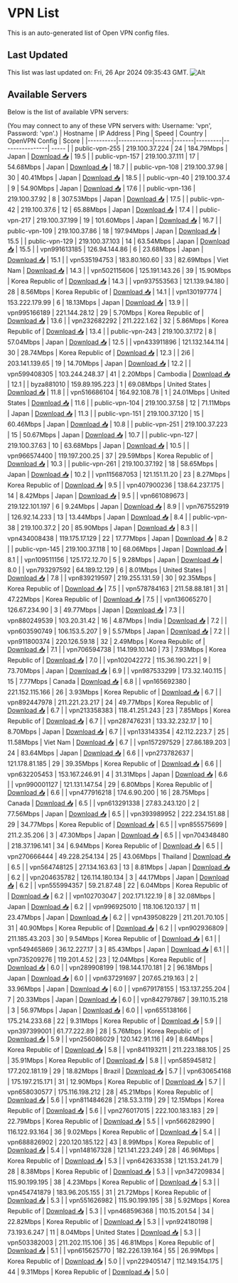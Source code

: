 # VPN List

This is an auto-generated list of Open VPN config files.

## Last Updated

This list was last updated on: Fri, 26 Apr 2024 09:35:43 GMT.
![Alt](https://repobeats.axiom.co/api/embed/186b98318ef1479477931607c1ad7d823f12451f.svg "Repobeats analytics image")

## Available Servers

Below is the list of available VPN servers:

(You may connect to any of these VPN servers with: Username: 'vpn', Password: 'vpn'.)
| Hostname | IP Address | Ping | Speed | Country | OpenVPN Config | Score |
|----------|------------|------|-------|---------|----------------| ----- |
| public-vpn-255 | 219.100.37.224 | 24 | 184.79Mbps | Japan | [Download 📥](./configs/server_0_JP.ovpn) | 19.5 |
| public-vpn-157 | 219.100.37.111 | 17 | 54.68Mbps | Japan | [Download 📥](./configs/server_1_JP.ovpn) | 18.7 |
| public-vpn-108 | 219.100.37.98 | 30 | 40.41Mbps | Japan | [Download 📥](./configs/server_2_JP.ovpn) | 18.5 |
| public-vpn-40 | 219.100.37.4 | 9 | 54.90Mbps | Japan | [Download 📥](./configs/server_3_JP.ovpn) | 17.6 |
| public-vpn-136 | 219.100.37.92 | 8 | 307.53Mbps | Japan | [Download 📥](./configs/server_4_JP.ovpn) | 17.5 |
| public-vpn-42 | 219.100.37.6 | 12 | 65.88Mbps | Japan | [Download 📥](./configs/server_5_JP.ovpn) | 17.4 |
| public-vpn-217 | 219.100.37.199 | 19 | 101.60Mbps | Japan | [Download 📥](./configs/server_6_JP.ovpn) | 16.7 |
| public-vpn-109 | 219.100.37.86 | 18 | 197.94Mbps | Japan | [Download 📥](./configs/server_7_JP.ovpn) | 15.5 |
| public-vpn-129 | 219.100.37.103 | 14 | 63.54Mbps | Japan | [Download 📥](./configs/server_8_JP.ovpn) | 15.5 |
| vpn991613185 | 126.94.144.86 | 6 | 23.68Mbps | Japan | [Download 📥](./configs/server_9_JP.ovpn) | 15.1 |
| vpn535194753 | 183.80.160.60 | 33 | 82.69Mbps | Viet Nam | [Download 📥](./configs/server_10_VN.ovpn) | 14.3 |
| vpn502115606 | 125.191.143.26 | 39 | 15.90Mbps | Korea Republic of | [Download 📥](./configs/server_11_KR.ovpn) | 14.3 |
| vpn937553563 | 121.139.94.180 | 28 | 8.56Mbps | Korea Republic of | [Download 📥](./configs/server_12_KR.ovpn) | 14.1 |
| vpn130197774 | 153.222.179.99 | 6 | 18.13Mbps | Japan | [Download 📥](./configs/server_13_JP.ovpn) | 13.9 |
| vpn995166189 | 221.144.28.12 | 29 | 5.70Mbps | Korea Republic of | [Download 📥](./configs/server_14_KR.ovpn) | 13.6 |
| vpn232682292 | 211.222.1.62 | 32 | 5.86Mbps | Korea Republic of | [Download 📥](./configs/server_15_KR.ovpn) | 13.4 |
| public-vpn-243 | 219.100.37.172 | 8 | 57.04Mbps | Japan | [Download 📥](./configs/server_16_JP.ovpn) | 12.5 |
| vpn433911896 | 121.132.144.114 | 30 | 28.74Mbps | Korea Republic of | [Download 📥](./configs/server_17_KR.ovpn) | 12.3 |
| 2i6 | 203.141.139.65 | 19 | 14.70Mbps | Japan | [Download 📥](./configs/server_18_JP.ovpn) | 12.2 |
| vpn599408305 | 103.244.248.37 | 41 | 2.20Mbps | Cambodia | [Download 📥](./configs/server_19_KH.ovpn) | 12.1 |
| byza881010 | 159.89.195.223 | 1 | 69.08Mbps | United States | [Download 📥](./configs/server_20_US.ovpn) | 11.8 |
| vpn516686104 | 164.92.108.78 | 1 | 24.01Mbps | United States | [Download 📥](./configs/server_21_US.ovpn) | 11.6 |
| public-vpn-104 | 219.100.37.58 | 12 | 71.11Mbps | Japan | [Download 📥](./configs/server_22_JP.ovpn) | 11.3 |
| public-vpn-151 | 219.100.37.120 | 15 | 60.46Mbps | Japan | [Download 📥](./configs/server_23_JP.ovpn) | 10.8 |
| public-vpn-251 | 219.100.37.223 | 15 | 50.67Mbps | Japan | [Download 📥](./configs/server_24_JP.ovpn) | 10.7 |
| public-vpn-127 | 219.100.37.63 | 10 | 63.68Mbps | Japan | [Download 📥](./configs/server_25_JP.ovpn) | 10.5 |
| vpn966574400 | 119.197.200.25 | 37 | 29.59Mbps | Korea Republic of | [Download 📥](./configs/server_26_KR.ovpn) | 10.3 |
| public-vpn-261 | 219.100.37.192 | 18 | 58.65Mbps | Japan | [Download 📥](./configs/server_27_JP.ovpn) | 10.2 |
| vpn115687053 | 121.151.11.20 | 23 | 8.27Mbps | Korea Republic of | [Download 📥](./configs/server_28_KR.ovpn) | 9.5 |
| vpn407900236 | 138.64.237.175 | 14 | 8.42Mbps | Japan | [Download 📥](./configs/server_29_JP.ovpn) | 9.5 |
| vpn661089673 | 219.122.101.197 | 6 | 9.24Mbps | Japan | [Download 📥](./configs/server_30_JP.ovpn) | 8.9 |
| vpn767552919 | 126.92.14.233 | 13 | 13.44Mbps | Japan | [Download 📥](./configs/server_31_JP.ovpn) | 8.4 |
| public-vpn-38 | 219.100.37.2 | 20 | 85.90Mbps | Japan | [Download 📥](./configs/server_32_JP.ovpn) | 8.3 |
| vpn434008438 | 119.175.17.129 | 22 | 17.77Mbps | Japan | [Download 📥](./configs/server_33_JP.ovpn) | 8.2 |
| public-vpn-145 | 219.100.37.118 | 10 | 68.06Mbps | Japan | [Download 📥](./configs/server_34_JP.ovpn) | 8.1 |
| vpn109511156 | 125.172.12.70 | 5 | 9.28Mbps | Japan | [Download 📥](./configs/server_35_JP.ovpn) | 8.0 |
| vpn793297592 | 64.189.12.129 | 6 | 8.01Mbps | United States | [Download 📥](./configs/server_36_US.ovpn) | 7.8 |
| vpn839219597 | 219.255.131.59 | 30 | 92.35Mbps | Korea Republic of | [Download 📥](./configs/server_37_KR.ovpn) | 7.5 |
| vpn578784163 | 211.58.88.181 | 31 | 47.22Mbps | Korea Republic of | [Download 📥](./configs/server_38_KR.ovpn) | 7.5 |
| vpn136065270 | 126.67.234.90 | 3 | 49.77Mbps | Japan | [Download 📥](./configs/server_39_JP.ovpn) | 7.3 |
| vpn880249539 | 103.20.31.42 | 16 | 4.87Mbps | India | [Download 📥](./configs/server_40_IN.ovpn) | 7.2 |
| vpn603590749 | 106.153.5.207 | 9 | 5.57Mbps | Japan | [Download 📥](./configs/server_41_JP.ovpn) | 7.2 |
| vpn911800374 | 220.126.59.18 | 32 | 2.49Mbps | Korea Republic of | [Download 📥](./configs/server_42_KR.ovpn) | 7.1 |
| vpn706594738 | 114.199.10.140 | 73 | 7.93Mbps | Korea Republic of | [Download 📥](./configs/server_43_KR.ovpn) | 7.0 |
| vpn102042272 | 115.36.190.221 | 9 | 73.70Mbps | Japan | [Download 📥](./configs/server_44_JP.ovpn) | 6.9 |
| vpn987533299 | 173.32.140.115 | 15 | 7.77Mbps | Canada | [Download 📥](./configs/server_45_CA.ovpn) | 6.8 |
| vpn165692380 | 221.152.115.166 | 26 | 3.93Mbps | Korea Republic of | [Download 📥](./configs/server_46_KR.ovpn) | 6.7 |
| vpn892447978 | 211.221.23.217 | 24 | 49.77Mbps | Korea Republic of | [Download 📥](./configs/server_47_KR.ovpn) | 6.7 |
| vpn213358383 | 118.41.251.243 | 23 | 7.85Mbps | Korea Republic of | [Download 📥](./configs/server_48_KR.ovpn) | 6.7 |
| vpn287476231 | 133.32.232.17 | 10 | 8.70Mbps | Japan | [Download 📥](./configs/server_49_JP.ovpn) | 6.7 |
| vpn133143354 | 42.112.223.7 | 25 | 11.58Mbps | Viet Nam | [Download 📥](./configs/server_50_VN.ovpn) | 6.7 |
| vpn157297529 | 27.86.189.203 | 24 | 83.64Mbps | Japan | [Download 📥](./configs/server_51_JP.ovpn) | 6.6 |
| vpn273782637 | 121.178.81.185 | 29 | 39.35Mbps | Korea Republic of | [Download 📥](./configs/server_52_KR.ovpn) | 6.6 |
| vpn632205453 | 153.167.246.91 | 4 | 31.31Mbps | Japan | [Download 📥](./configs/server_53_JP.ovpn) | 6.6 |
| vpn990001127 | 121.131.147.54 | 29 | 6.80Mbps | Korea Republic of | [Download 📥](./configs/server_54_KR.ovpn) | 6.6 |
| vpn477916218 | 174.6.90.200 | 16 | 28.75Mbps | Canada | [Download 📥](./configs/server_55_CA.ovpn) | 6.5 |
| vpn613291338 | 27.83.243.120 | 2 | 77.56Mbps | Japan | [Download 📥](./configs/server_56_JP.ovpn) | 6.5 |
| vpn393989952 | 222.234.151.88 | 29 | 34.77Mbps | Korea Republic of | [Download 📥](./configs/server_57_KR.ovpn) | 6.5 |
| vpn855575699 | 211.2.35.206 | 3 | 47.30Mbps | Japan | [Download 📥](./configs/server_58_JP.ovpn) | 6.5 |
| vpn704348480 | 218.37.196.141 | 34 | 6.94Mbps | Korea Republic of | [Download 📥](./configs/server_59_KR.ovpn) | 6.5 |
| vpn270666444 | 49.228.254.134 | 25 | 43.06Mbps | Thailand | [Download 📥](./configs/server_60_TH.ovpn) | 6.5 |
| vpn564748125 | 27.134.163.63 | 13 | 8.81Mbps | Japan | [Download 📥](./configs/server_61_JP.ovpn) | 6.2 |
| vpn204635782 | 126.114.180.134 | 3 | 44.17Mbps | Japan | [Download 📥](./configs/server_62_JP.ovpn) | 6.2 |
| vpn555994357 | 59.21.87.48 | 22 | 6.04Mbps | Korea Republic of | [Download 📥](./configs/server_63_KR.ovpn) | 6.2 |
| vpn102703047 | 202.171.122.19 | 8 | 32.08Mbps | Japan | [Download 📥](./configs/server_64_JP.ovpn) | 6.2 |
| vpn996925010 | 118.106.120.137 | 11 | 23.47Mbps | Japan | [Download 📥](./configs/server_65_JP.ovpn) | 6.2 |
| vpn439508229 | 211.201.70.105 | 31 | 40.90Mbps | Korea Republic of | [Download 📥](./configs/server_66_KR.ovpn) | 6.2 |
| vpn902936809 | 211.185.43.203 | 30 | 9.54Mbps | Korea Republic of | [Download 📥](./configs/server_67_KR.ovpn) | 6.1 |
| vpn549465869 | 36.12.227.17 | 3 | 85.43Mbps | Japan | [Download 📥](./configs/server_68_JP.ovpn) | 6.1 |
| vpn735209276 | 119.201.4.52 | 23 | 12.04Mbps | Korea Republic of | [Download 📥](./configs/server_69_KR.ovpn) | 6.0 |
| vpn289908199 | 198.144.170.181 | 2 | 96.18Mbps | Japan | [Download 📥](./configs/server_70_JP.ovpn) | 6.0 |
| vpn637291697 | 207.65.219.163 | 2 | 33.96Mbps | Japan | [Download 📥](./configs/server_71_JP.ovpn) | 6.0 |
| vpn679178155 | 153.137.255.204 | 7 | 20.33Mbps | Japan | [Download 📥](./configs/server_72_JP.ovpn) | 6.0 |
| vpn842797867 | 39.110.15.218 | 3 | 56.97Mbps | Japan | [Download 📥](./configs/server_73_JP.ovpn) | 6.0 |
| vpn655138166 | 175.214.233.68 | 22 | 9.31Mbps | Korea Republic of | [Download 📥](./configs/server_74_KR.ovpn) | 5.9 |
| vpn397399001 | 61.77.222.89 | 28 | 5.76Mbps | Korea Republic of | [Download 📥](./configs/server_75_KR.ovpn) | 5.9 |
| vpn256086029 | 120.142.91.116 | 49 | 8.64Mbps | Korea Republic of | [Download 📥](./configs/server_76_KR.ovpn) | 5.8 |
| vpn841193211 | 211.223.188.105 | 25 | 35.91Mbps | Korea Republic of | [Download 📥](./configs/server_77_KR.ovpn) | 5.8 |
| vpn585945812 | 177.202.181.19 | 29 | 18.82Mbps | Brazil | [Download 📥](./configs/server_78_BR.ovpn) | 5.7 |
| vpn630654168 | 175.197.215.171 | 31 | 12.90Mbps | Korea Republic of | [Download 📥](./configs/server_79_KR.ovpn) | 5.7 |
| vpn658030577 | 175.116.198.212 | 28 | 45.21Mbps | Korea Republic of | [Download 📥](./configs/server_80_KR.ovpn) | 5.6 |
| vpn811484628 | 218.53.3.119 | 29 | 12.15Mbps | Korea Republic of | [Download 📥](./configs/server_81_KR.ovpn) | 5.6 |
| vpn276017015 | 222.100.183.183 | 29 | 22.79Mbps | Korea Republic of | [Download 📥](./configs/server_82_KR.ovpn) | 5.5 |
| vpn566282990 | 116.122.93.164 | 36 | 9.02Mbps | Korea Republic of | [Download 📥](./configs/server_83_KR.ovpn) | 5.4 |
| vpn688826902 | 220.120.185.122 | 43 | 8.99Mbps | Korea Republic of | [Download 📥](./configs/server_84_KR.ovpn) | 5.4 |
| vpn148167328 | 121.141.223.249 | 28 | 46.96Mbps | Korea Republic of | [Download 📥](./configs/server_85_KR.ovpn) | 5.3 |
| vpn642633538 | 121.153.241.79 | 28 | 8.38Mbps | Korea Republic of | [Download 📥](./configs/server_86_KR.ovpn) | 5.3 |
| vpn347209834 | 115.90.199.195 | 38 | 4.23Mbps | Korea Republic of | [Download 📥](./configs/server_87_KR.ovpn) | 5.3 |
| vpn454741879 | 183.96.205.155 | 31 | 21.72Mbps | Korea Republic of | [Download 📥](./configs/server_88_KR.ovpn) | 5.3 |
| vpn551626982 | 115.90.199.195 | 38 | 5.92Mbps | Korea Republic of | [Download 📥](./configs/server_89_KR.ovpn) | 5.3 |
| vpn468596368 | 110.15.201.54 | 34 | 22.82Mbps | Korea Republic of | [Download 📥](./configs/server_90_KR.ovpn) | 5.3 |
| vpn924180198 | 73.193.6.247 | 11 | 8.04Mbps | United States | [Download 📥](./configs/server_91_US.ovpn) | 5.3 |
| vpn503382003 | 211.202.115.106 | 35 | 46.81Mbps | Korea Republic of | [Download 📥](./configs/server_92_KR.ovpn) | 5.1 |
| vpn615625770 | 182.226.139.164 | 55 | 26.99Mbps | Korea Republic of | [Download 📥](./configs/server_93_KR.ovpn) | 5.0 |
| vpn229405147 | 112.149.154.175 | 44 | 9.31Mbps | Korea Republic of | [Download 📥](./configs/server_94_KR.ovpn) | 5.0 |
